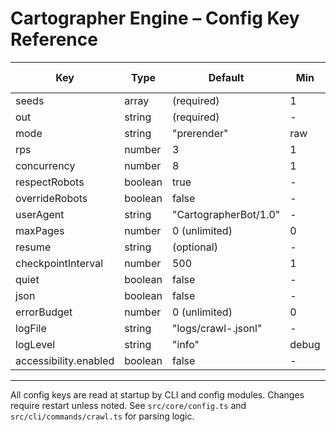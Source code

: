 # Cartographer Engine – Config Key Reference

| Key                  | Type      | Default                        | Min   | Max      | Module/Function                | Restart Required |
|----------------------|-----------|--------------------------------|-------|----------|-------------------------------|------------------|
| seeds                | array     | (required)                     | 1     | ∞        | src/cli/commands/crawl.ts      | Yes              |
| out                  | string    | (required)                     | -     | -        | src/cli/commands/crawl.ts      | Yes              |
| mode                 | string    | "prerender"                    | raw   | full     | src/cli/commands/crawl.ts      | Yes              |
| rps                  | number    | 3                              | 1     | 1000     | src/core/config.ts             | Yes              |
| concurrency          | number    | 8                              | 1     | 64       | src/core/config.ts             | Yes              |
| respectRobots        | boolean   | true                           | -     | -        | src/core/config.ts             | Yes              |
| overrideRobots       | boolean   | false                          | -     | -        | src/core/config.ts             | Yes              |
| userAgent            | string    | "CartographerBot/1.0"          | -     | -        | src/core/config.ts             | Yes              |
| maxPages             | number    | 0 (unlimited)                  | 0     | ∞        | src/core/config.ts             | Yes              |
| resume               | string    | (optional)                     | -     | -        | src/core/config.ts             | Yes              |
| checkpointInterval   | number    | 500                            | 1     | ∞        | src/core/config.ts             | Yes              |
| quiet                | boolean   | false                          | -     | -        | src/cli/commands/crawl.ts      | No               |
| json                 | boolean   | false                          | -     | -        | src/cli/commands/crawl.ts      | No               |
| errorBudget          | number    | 0 (unlimited)                  | 0     | ∞        | src/core/config.ts             | Yes              |
| logFile              | string    | "logs/crawl-<crawlId>.jsonl"   | -     | -        | src/cli/commands/crawl.ts      | No               |
| logLevel             | string    | "info"                         | debug | error    | src/core/config.ts             | No               |
| accessibility.enabled| boolean   | false                          | -     | -        | src/core/config.ts             | Yes              |

---
All config keys are read at startup by CLI and config modules. Changes require restart unless noted. See `src/core/config.ts` and `src/cli/commands/crawl.ts` for parsing logic.

